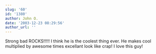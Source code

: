 ```yaml
---
slug: '60'
id: '1380'
author: John O.
date: '2003-12-23 08:29:56'
author_url: ''
---
```

Strong bad ROCKS!!!!!  I think he is the coolest thing ever.  He makes cool multiplied by awesome times excellant look like crap!  I love this guy!
